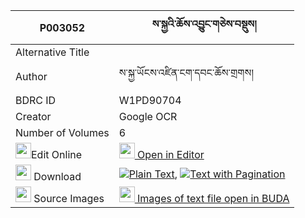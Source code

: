 |P003052|ས་སྐྱའི་ཆོས་འབྱུང་གཅེས་བསྡུས། 
| --- | --- 
|Alternative Title |
|Author| ས་སྐྱ་ཡོངས་འཛིན་ངག་དབང་ཆོས་གྲགས།
|BDRC ID | W1PD90704
|Creator | Google OCR
|Number of Volumes| 6
|<img width="25" src="https://img.icons8.com/color/25/000000/edit-property.png">Edit Online| [<img width="25" src="https://avatars.githubusercontent.com/u/45091458?s=200&v=4"> Open in Editor](http://editor.openpecha.org/P003052)
|<img width="25" src="https://img.icons8.com/fluent/48/000000/download-2.png"/>  Download | [![](https://img.icons8.com/color/20/000000/txt.png)Plain Text](https://github.com/Openpecha/P003052/releases/download/v2/sakya_i_chojung_chedu_plain_P003052.zip), [![](https://img.icons8.com/color/20/000000/txt.png)Text with Pagination](https://github.com/Openpecha/P003052/releases/download/v2/sakya_i_chojung_chedu_pages_P003052.zip)
|<img width="25" src="https://img.icons8.com/plasticine/100/000000/pictures-folder.png"/>  Source Images | [<img width="25" src="https://library.bdrc.io/icons/BUDA-small.svg"> Images of text file open in BUDA](https://library.bdrc.io/show/bdr:W1PD90704)